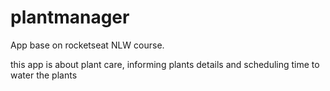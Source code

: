 # plantmanager

App base on rocketseat NLW course.

this app is about plant care, informing plants details and scheduling time to water the plants
